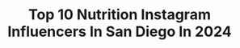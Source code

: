 ---
title: Top 10 Nutrition Instagram Influencers In San Diego In 2024
description: >-
  Find top nutrition Instagram influencers in San Diego in 2024. Most popular hashtags: #sandiego #nutrition #fitness #weightloss.
platform: Instagram
hits: 37
text_top: Identify the most popular Instagram influencers on inBeat.
text_bottom: inBeat holds 37 Instagram influencers like this in San Diego, United States for you to contact.
profiles:
  - username: "sandiegoeats"
    fullname: >-
      San Diego Eats
    bio: >-
      🍴 Promoting San Diego’s best restaurants! 📱 Founder of @strategysaucesocial 📧 Want to get your restaurant featured? Send us a DM!
    location: "United States"
    followers: 95989
    engagement: 31
    commentsToLikes: 0.091838
    id: ckzoz9mbyjdmo0j236gbaspdh
    verified: false
    hashtags: "#sdeats, #sd, #visitsandiego, #bestfoodsandiego"
  - username: "dietitiancass"
    fullname: >-
      Cassandra Lepore, MS, RD | Dietitian
    bio: >-
      ✨Registered Dietitian | NJ/NYC 🥬 Sustainable & Simple Nutrition Tips 🍒🍸🪩 💌 dietitiancass@gmail.com
    location: "United States"
    followers: 85352
    engagement: 77
    commentsToLikes: 0.045354
    id: clmps8ska3bml0j08i16v6f1t
    verified: false
    hashtags: "#traderjoesfinds, #nutritionadvice, #midtwenties, #dietitian"
  - username: "veganfitnessinfo"
    fullname: >-
      Vegan Fitness & Nutrition Info
    bio: >-
      📈 Grow your IG page ➡ @engagencyco 🌿 Vegan Fitness & Nutrition Tips 👇🏼 80% Off The Vegan Bundle 👇🏼
    location: "United States"
    followers: 241757
    engagement: 19
    commentsToLikes: 0.011069
    id: ck0w2ymsnqrac0i19gnzjmh1m
    verified: false
    hashtags: "#eatclean, #vegansofinstagram, #plantbased, #plantbaseddiet"
  - username: "kelsiemichelle_"
    fullname: >-
      Kelsie | Strength+Nutrition
    bio: >-
      Online Coach ✨Empowering women in strength ✨Strength & Nutrition Coach-CSCS ✨MS Nutrition & Functional medicine student ✨Powerlifter | Feminine Strong
    location: "United States"
    followers: 54250
    engagement: 269
    commentsToLikes: 0.023747
    id: ck55kolovzrmz0i11cxw6ommd
    verified: false
    hashtags: "#empoweredwomen, #girlswholift, #nutrition, #gymgirls"
  - username: "theparentologist"
    fullname: >-
      Dr. Kim Van Dusen | PSYD | LMFT | RPT
    bio: >-
      Parenting Expert | Child Play Therapist | Author 🎙️Host @theparentologistpodcast 🎥 @abc10news @fox5sandiego @laparentmag @kfiam640 📧 drkim@gb-dm.com
    location: "United States"
    followers: 110703
    engagement: 246
    commentsToLikes: 0.047694
    id: ck0w1xhgflmeh0i19whkhmfiu
    verified: false
    hashtags: "#familytravelblog, #travelwithfamily, #parentingtips, #familytravelblogger"
  - username: "emilyhayden"
    fullname: >-
      Emily Hayden
    bio: >-
      EVOLVE OR DIE Human Optimization Coach, apply to work with me 🎙️2M @evolvewithemilypodcast @evolvewithemilyretreats @transcendhrt @1stphorm @alphalete
    location: "United States"
    followers: 248353
    engagement: 45
    commentsToLikes: 0.048243
    id: ck5zyay1c9jn20i14ugkr3ohq
    verified: false
    hashtags: "#healing, #consciousness, #evolve, #alphalete"
  - username: "killermillermma"
    fullname: >-
      Juliana Miller 🇺🇸🇧🇷
    bio: >-
      👑TUF 30 champ @ufc 📍Where to next!? @boostmobile 🤎 @10thplanetsandiego Pro Fighter 🏊‍♀️ @def_sandiego
    location: "United States"
    followers: 96394
    engagement: 756
    commentsToLikes: 0.026621
    id: ck5zvo8g24ls60i1488wudtqu
    verified: false
    hashtags: "#love, #killer, #sexy, #ufc"
  - username: "gentrywest"
    fullname: >-
      Gentry Westbrook
    bio: >-
      SoCal livin’ wife to @mowest712 Owner @gencityfit
    location: "United States"
    followers: 9299
    engagement: 187
    commentsToLikes: 0.030609
    id: ckqyz3ugn3u3h0j23rabi3yli
    verified: false
    hashtags: "#fitness, #trainer, #girlswholift, #ootd"
  - username: "amberkclarkston"
    fullname: >-
      Amber Clarkston
    bio: >-
      Founder @glowup_nutrition | PN1 • PN2 Longevity focused Nutrition + Health Practitioner Weight Loss + Gut Health Expert #findyourglow Sign Up ⬇️
    location: "United States"
    followers: 10892
    engagement: 437
    commentsToLikes: 0.080465
    id: ck8t6tfg2emql0j7815j51uhq
    verified: false
    hashtags: "#arizona, #trees, #explore, #adventure"
  - username: "shack_fit"
    fullname: >-
      John Shackleton, MS, CSCS
    bio: >-
      Sports Performance • NFL, NBA, NCAA Let’s Work! 🔨 San Diego CA 📍 Training & Nutrition Platform👇
    location: "United States"
    followers: 53867
    engagement: 105
    commentsToLikes: 0.064670
    id: ckmw1cret6dwf0j23qmo7a5g7
    verified: false
    hashtags: "#performancetraining, #asrv, #sandiego, #philly"
---